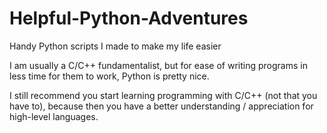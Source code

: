# Helpful-Python-Adventures
Handy Python scripts I made to make my life easier

I am usually a C/C++ fundamentalist, but for ease of writing programs in less time for them to work, Python is pretty nice.

I still recommend you start learning programming with C/C++ (not that you have to), because then you have a better understanding / appreciation for high-level languages.